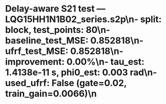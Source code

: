 # Delay-aware S21 test — LQG15HH1N1B02_series.s2p\n- split: block, test_points: 80\n- baseline_test_MSE: 0.852818\n- ufrf_test_MSE: 0.852818\n- improvement: 0.00%\n- tau_est: 1.4138e-11 s, phi0_est: 0.003 rad\n- used_ufrf: False (gate=0.02, train_gain=0.0066)\n